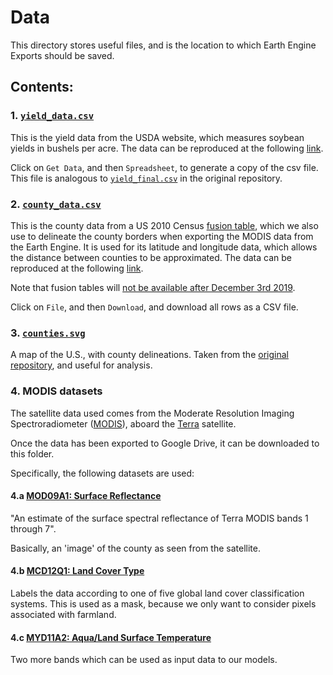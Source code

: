 # Data

This directory stores useful files, and is the location to which Earth Engine Exports should be saved.

## Contents:

### 1. [`yield_data.csv`](yield_data.csv)

This is the yield data from the USDA website, which measures soybean yields in bushels per acre. The data can be reproduced
at the following [link](https://quickstats.nass.usda.gov/#5A65CCEF-B75F-366D-AA20-5632E0073EA1).

Click on `Get Data`, and then `Spreadsheet`, to generate a copy of the csv file. This file is analogous to
[`yield_final.csv`](https://github.com/JiaxuanYou/crop_yield_prediction/blob/master/2%20clean%20data/yield_final.csv) in
the original repository.

### 2. [`county_data.csv`](county_data.csv)

This is the county data from a US 2010 Census [fusion table](https://support.google.com/fusiontables/answer/2571232), 
which we also use to delineate the county borders when exporting the MODIS data from the Earth Engine. It is used for 
its latitude and longitude data, which allows the distance between counties to be approximated. The data can be 
reproduced at the following [link](https://fusiontables.google.com/data?docid=1S4EB6319wWW2sWQDPhDvmSBIVrD3iEmCLYB7nMM#rows:id=1).

Note that fusion tables will [not be available after December 3rd 2019](https://support.google.com/fusiontables/answer/9185417).

Click on `File`, and then `Download`, and download all rows as a CSV file.

### 3. [`counties.svg`](counties.svg)

A map of the U.S., with county delineations. Taken from the 
[original repository](https://github.com/JiaxuanYou/crop_yield_prediction/blob/master/6%20result_analysis/counties.svg), 
and useful for analysis.

### 4. MODIS datasets<a name="MODIS"></a>

The satellite data used comes from the Moderate Resolution Imaging Spectroradiometer 
([MODIS](https://en.wikipedia.org/wiki/Moderate_Resolution_Imaging_Spectroradiometer)), aboard the [Terra](https://en.wikipedia.org/wiki/Terra_(satellite))
satellite.

Once the data has been exported to Google Drive, it can be downloaded to this folder.

Specifically, the following datasets are used:

#### 4.a [MOD09A1: Surface Reflectance](https://lpdaac.usgs.gov/dataset_discovery/modis/modis_products_table/mod09a1_v006)

"An estimate of the surface spectral reflectance of Terra MODIS bands 1 through 7".

Basically, an 'image' of the county as seen from the satellite.

#### 4.b [MCD12Q1: Land Cover Type](https://lpdaac.usgs.gov/dataset_discovery/modis/modis_products_table/mcd12q1)

Labels the data according to one of five global land cover classification systems. This is used as a mask, because we only
want to consider pixels associated with farmland.

#### 4.c [MYD11A2: Aqua/Land Surface Temperature](https://lpdaac.usgs.gov/dataset_discovery/modis/modis_products_table/myd11a2_v006)

Two more bands which can be used as input data to our models.

